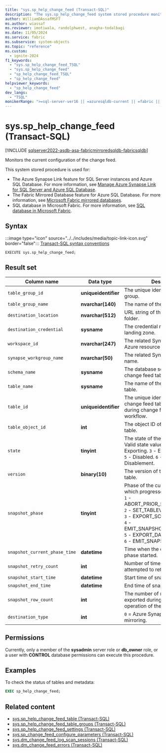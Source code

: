 ```yaml
---
title: "sys.sp_help_change_feed (Transact-SQL)"
description: "The sys.sp_help_change_feed system stored procedure monitors the current configuration of Azure Synapse Link or Fabric Mirrored Database."
author: WilliamDAssafMSFT
ms.author: wiassaf
ms.reviewer: imotiwala, randolphwest, anagha-todalbagi
ms.date: 11/05/2024
ms.service: fabric
ms.subservice: system-objects
ms.topic: "reference"
ms.custom:
  - ignite-2024
f1_keywords:
  - "sys.sp_help_change_feed_TSQL"
  - "sys.sp_help_change_feed"
  - "sp_help_change_feed_TSQL"
  - "sp_help_change_feed"
helpviewer_keywords:
  - "sp_help_change_feed"
dev_langs:
  - "TSQL"
monikerRange: ">=sql-server-ver16 || =azuresqldb-current || =fabric || =azure-sqldw-latest"
---
```

# sys.sp_help_change_feed (Transact-SQL)

[!INCLUDE [sqlserver2022-asdb-asa-fabricmirroredsqldb-fabricsqldb](../../includes/applies-to-version/sqlserver2022-asdb-asa-fabricmirroredsqldb-fabricsqldb.md)]

Monitors the current configuration of the change feed.

This system stored procedure is used for:

- The Azure Synapse Link feature for SQL Server instances and Azure SQL Database. For more information, see [Manage Azure Synapse Link for SQL Server and Azure SQL Database](../../sql-server/synapse-link/synapse-link-sql-server-change-feed-manage.md).
- The Fabric Mirrored Database feature for Azure SQL Database. For more information, see [Microsoft Fabric mirrored databases](/fabric/database/mirrored-database/overview).
- SQL database in Microsoft Fabric. For more information, see [SQL database in Microsoft Fabric](/fabric/database/sql/overview).

## Syntax

:::image type="icon" source="../../includes/media/topic-link-icon.svg" border="false"::: [Transact-SQL syntax conventions](../../t-sql/language-elements/transact-sql-syntax-conventions-transact-sql.md)

```syntaxsql
EXECUTE sys.sp_help_change_feed;
```

## Result set

| Column name | Data type | Description |
| --- | --- | --- |
| `table_group_id` | **uniqueidentifier** | The unique identifier of the table group. |
| `table_group_name` | **nvarchar(140)** | The name of the table group. |
| `destination_location` | **nvarchar(512)** | URL string of the landing zone folder. |
| `destination_credential` | **sysname** | The credential name to access the landing zone. |
| `workspace_id` | **nvarchar(247)** | The related Synapse workspace Azure resource ID. |
| `synapse_workgroup_name` | **nvarchar(50)** | The related Synapse workspace name. |
| `schema_name` | **sysname** | The database schema name of the change feed table. |
| `table_name` | **sysname** | The name of the change feed table. |
| `table_id` | **uniqueidentifier** | The unique identifier for the change feed table. Generated during change feed setup workflow. |
| `table_object_id` | **int** | The object ID of the change feed table. |
| `state` | **tinyint** | The state of the change feed table. Valid state values: `1` - Enabled. `2` - Exporting. `3` - Exported. `4` - Active. `5` - Disabled. `6` - Pending Disablement. |
| `version` | **binary(10)** | The version of the change feed table. |
| `snapshot_phase` | **tinyint** | Phase of the current snapshot which progresses from one to six. <br/>`1` - ABORT_PRIOR_SNAPSHOT_IF_ANY<br/>`2` - SET_TABLEVERSIONLSN<br/>`3` - EXPORT_SCHEMA_FILE<br/>`4` - EMIT_SNAPSHOT_BEGINENTRY<br/>`5` - EXPORT_DATA_FILE<br/>`6` - EMIT_SNAPSHOT_ENDENTRY|
| `snapshot_current_phase_time` | **datetime** | Time when the current snapshot phase started. |
| `snapshot_retry_count` | **int** | Number of times snapshot has attempted to retry. |
| `snapshot_start_time` | **datetime** | Start time of snapshot phase |
| `snapshot_end_time` | **datetime** | End time of snapshot phase |
| `snapshot_row_count` | **int** | The number of rows of data being exported during the snapshot operation of the change feed table |
| `destination_type` | **int** | `0` = Azure Synapse Link. `2` = Fabric mirroring. |

## Permissions

Currently, only a member of the **sysadmin** server role or **db_owner** role, or a user with **CONTROL** database permissions can execute this procedure.

## Examples

To check the status of tables and metadata:

```sql
EXEC sp_help_change_feed;
```

## Related content

- [sys.sp_help_change_feed_table (Transact-SQL)](sp-help-change-feed-table.md)
- [sys.sp_help_change_feed_table_groups (Transact-SQL)](sp-help-change-feed-table-groups.md)
- [sys.sp_help_change_feed_settings (Transact-SQL)](sp-help-change-feed-settings.md)
- [sys.sp_change_feed_configure_parameters (Transact-SQL)](sp-change-feed-configure-parameters.md)
- [sys.dm_change_feed_log_scan_sessions (Transact-SQL)](../system-dynamic-management-views/sys-dm-change-feed-log-scan-sessions.md)
- [sys.dm_change_feed_errors (Transact-SQL)](../system-dynamic-management-views/sys-dm-change-feed-errors.md)
